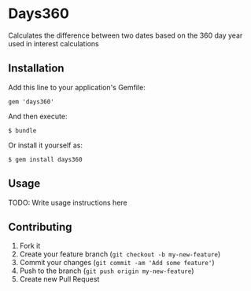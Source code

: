 # Days360

Calculates the difference between two dates based on the 360 day year used in interest calculations

## Installation

Add this line to your application's Gemfile:

    gem 'days360'

And then execute:

    $ bundle

Or install it yourself as:

    $ gem install days360

## Usage

TODO: Write usage instructions here

## Contributing

1. Fork it
2. Create your feature branch (`git checkout -b my-new-feature`)
3. Commit your changes (`git commit -am 'Add some feature'`)
4. Push to the branch (`git push origin my-new-feature`)
5. Create new Pull Request
